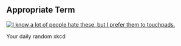 ## Appropriate Term
[![I know a lot of people hate these, but I prefer them to touchpads.](https://imgs.xkcd.com/comics/appropriate_term.png)](https://xkcd.com/243/ "I know a lot of people hate these, but I prefer them to touchpads.")

Your daily random xkcd

